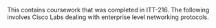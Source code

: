 This contains coursework that was completed in ITT-216. The following involves Cisco Labs dealing with enterprise level networking protocols.
